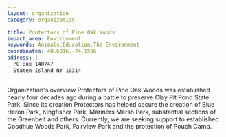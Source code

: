 ```yaml
---
layout: organization
category: organization

title: Protectors of Pine Oak Woods
impact_area: Environment
keywords: Animals,Education,The Environment
coordinates: 40.6016,-74.1506
address: |
  PO Box 140747
  Staten Island NY 10314
---
```

Organization's overview
Protectors of Pine Oak Woods was established nearly four decades ago during a battle to preserve Clay Pit Pond State Park.  Since its creation Protectors has helped secure the creation of Blue Heron Park, Kingfisher Park, Mariners Marsh Park, substantial sections of the Greenbelt and others.  Currently, we are seeking support to established Goodhue Woods Park, Fairview Park and the protection of Pouch Camp.